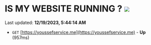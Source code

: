 # IS MY WEBSITE RUNNING ? [![](https://img.shields.io/static/v1?label=Sponsor&message=%E2%9D%A4&logo=GitHub&color=%23fe8e86)](https://github.com/sponsors/<username>)

Last updated: **12/19/2023, 5:44:14 AM**

- `GET` [https://youssefservice.me](https://youssefservice.me) - **Up** (957ms)
